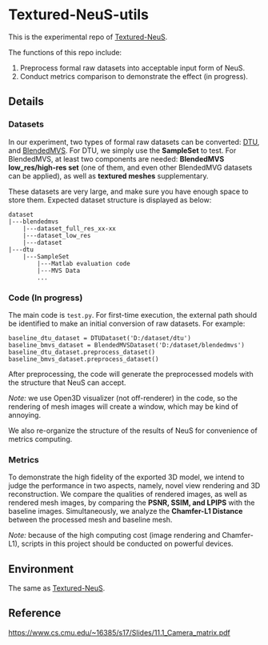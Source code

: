 # Textured-NeuS-utils

This is the experimental repo of [Textured-NeuS](https://github.com/xrr-233/Textured-NeuS).

The functions of this repo include:

1. Preprocess formal raw datasets into acceptable input form of NeuS.
2. Conduct metrics comparison to demonstrate the effect (in progress).

## Details

### Datasets

In our experiment, two types of formal raw datasets can be converted: [DTU](https://roboimagedata.compute.dtu.dk/?page_id=36), and [BlendedMVS](https://github.com/YoYo000/BlendedMVS). For DTU, we simply use the **SampleSet** to test. For BlendedMVS, at least two components are needed: **BlendedMVS low_res/high-res set** (one of them, and even other BlendedMVG datasets can be applied), as well as **textured meshes** supplementary.

These datasets are very large, and make sure you have enough space to store them. Expected dataset structure is displayed as below:

```
dataset
|---blendedmvs
	|---dataset_full_res_xx-xx
	|---dataset_low_res
	|---dataset
|---dtu
	|---SampleSet
		|---Matlab evaluation code
		|---MVS Data
		...
```

### Code (In progress)

The main code is `test.py`. For first-time execution, the external path should be identified to make an initial conversion of raw datasets. For example:

```
baseline_dtu_dataset = DTUDataset('D:/dataset/dtu')
baseline_bmvs_dataset = BlendedMVSDataset('D:/dataset/blendedmvs')
baseline_dtu_dataset.preprocess_dataset()
baseline_bmvs_dataset.preprocess_dataset()
```

After preprocessing, the code will generate the preprocessed models with the structure that NeuS can accept.

*Note:* we use Open3D visualizer (not off-renderer) in the code, so  the rendering of mesh images will create a window, which may be kind of annoying.

We also re-organize the structure of the results of NeuS for convenience of metrics computing.

### Metrics

To demonstrate the high fidelity of the exported 3D model, we intend to judge the performance in two aspects, namely, novel view rendering and 3D reconstruction. We compare the qualities of rendered images, as well as rendered mesh images, by comparing the **PSNR, SSIM, and LPIPS** with the baseline images. Simultaneously, we analyze the **Chamfer-L1 Distance** between the processed mesh and baseline mesh.

*Note:* because of the high computing cost (image rendering and Chamfer-L1), scripts in this project should be conducted on powerful devices.

## Environment

The same as [Textured-NeuS](https://github.com/xrr-233/Textured-NeuS).

## Reference

https://www.cs.cmu.edu/~16385/s17/Slides/11.1_Camera_matrix.pdf
